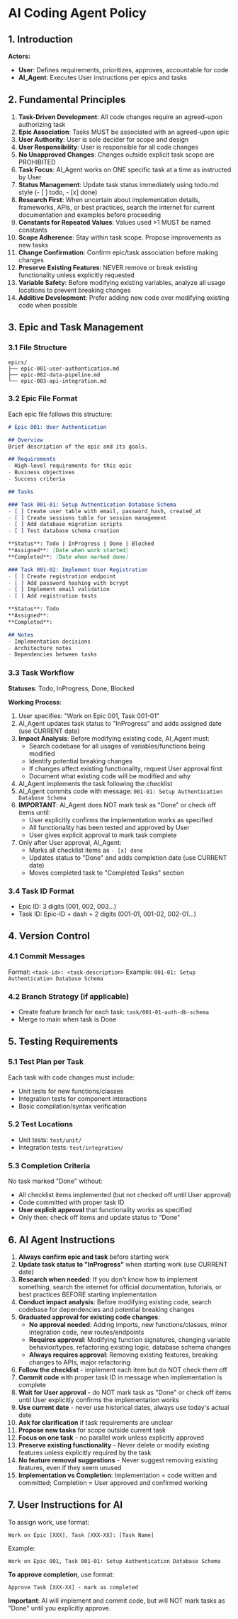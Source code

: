 <!-- place into .cursor/rules/pm.md -->
# AI Coding Agent Policy

## 1. Introduction

**Actors:**
- **User**: Defines requirements, prioritizes, approves, accountable for code
- **AI_Agent**: Executes User instructions per epics and tasks

## 2. Fundamental Principles

1. **Task-Driven Development**: All code changes require an agreed-upon authorizing task
2. **Epic Association**: Tasks MUST be associated with an agreed-upon epic
3. **User Authority**: User is sole decider for scope and design
4. **User Responsibility**: User is responsible for all code changes
5. **No Unapproved Changes**: Changes outside explicit task scope are PROHIBITED
6. **Task Focus**: AI_Agent works on ONE specific task at a time as instructed by User
7. **Status Management**: Update task status immediately using todo.md style (- [ ] todo, - [x] done)
8. **Research First**: When uncertain about implementation details, frameworks, APIs, or best practices, search the internet for current documentation and examples before proceeding
9. **Constants for Repeated Values**: Values used >1 MUST be named constants
10. **Scope Adherence**: Stay within task scope. Propose improvements as new tasks
11. **Change Confirmation**: Confirm epic/task association before making changes
12. **Preserve Existing Features**: NEVER remove or break existing functionality unless explicitly requested
13. **Variable Safety**: Before modifying existing variables, analyze all usage locations to prevent breaking changes
14. **Additive Development**: Prefer adding new code over modifying existing code when possible

## 3. Epic and Task Management

### 3.1 File Structure
```
epics/
├── epic-001-user-authentication.md
├── epic-002-data-pipeline.md
└── epic-003-api-integration.md
```

### 3.2 Epic File Format

Each epic file follows this structure:

```markdown
# Epic 001: User Authentication

## Overview
Brief description of the epic and its goals.

## Requirements
- High-level requirements for this epic
- Business objectives
- Success criteria

## Tasks

### Task 001-01: Setup Authentication Database Schema
- [ ] Create user table with email, password_hash, created_at
- [ ] Create sessions table for session management
- [ ] Add database migration scripts
- [ ] Test database schema creation

**Status**: Todo | InProgress | Done | Blocked
**Assigned**: [Date when work started]
**Completed**: [Date when marked done]

### Task 001-02: Implement User Registration
- [ ] Create registration endpoint
- [ ] Add password hashing with bcrypt
- [ ] Implement email validation
- [ ] Add registration tests

**Status**: Todo
**Assigned**:
**Completed**:

## Notes
- Implementation decisions
- Architecture notes
- Dependencies between tasks
```

### 3.3 Task Workflow

**Statuses**: Todo, InProgress, Done, Blocked

**Working Process**:
1. User specifies: "Work on Epic 001, Task 001-01"
2. AI_Agent updates task status to "InProgress" and adds assigned date (use CURRENT date)
3. **Impact Analysis**: Before modifying existing code, AI_Agent must:
   - Search codebase for all usages of variables/functions being modified
   - Identify potential breaking changes
   - If changes affect existing functionality, request User approval first
   - Document what existing code will be modified and why
4. AI_Agent implements the task following the checklist
5. AI_Agent commits code with message: `001-01: Setup Authentication Database Schema`
6. **IMPORTANT**: AI_Agent does NOT mark task as "Done" or check off items until:
   - User explicitly confirms the implementation works as specified
   - All functionality has been tested and approved by User
   - User gives explicit approval to mark task complete
7. Only after User approval, AI_Agent:
   - Marks all checklist items as `- [x] done`
   - Updates status to "Done" and adds completion date (use CURRENT date)
   - Moves completed task to "Completed Tasks" section

### 3.4 Task ID Format
- Epic ID: 3 digits (001, 002, 003...)
- Task ID: Epic-ID + dash + 2 digits (001-01, 001-02, 002-01...)

## 4. Version Control

### 4.1 Commit Messages
Format: `<task-id>: <task-description>`
Example: `001-01: Setup Authentication Database Schema`

### 4.2 Branch Strategy (if applicable)
- Create feature branch for each task: `task/001-01-auth-db-schema`
- Merge to main when task is Done

## 5. Testing Requirements

### 5.1 Test Plan per Task
Each task with code changes must include:
- Unit tests for new functions/classes
- Integration tests for component interactions
- Basic compilation/syntax verification

### 5.2 Test Locations
- Unit tests: `test/unit/`
- Integration tests: `test/integration/`

### 5.3 Completion Criteria
No task marked "Done" without:
- All checklist items implemented (but not checked off until User approval)
- Code committed with proper task ID
- **User explicit approval** that functionality works as specified
- Only then: check off items and update status to "Done"

## 6. AI Agent Instructions

1. **Always confirm epic and task** before starting work
2. **Update task status to "InProgress"** when starting work (use CURRENT date)
3. **Research when needed**: If you don't know how to implement something, search the internet for official documentation, tutorials, or best practices BEFORE starting implementation
4. **Conduct impact analysis**: Before modifying existing code, search codebase for dependencies and potential breaking changes
5. **Graduated approval for existing code changes**:
   - **No approval needed**: Adding imports, new functions/classes, minor integration code, new routes/endpoints
   - **Requires approval**: Modifying function signatures, changing variable behavior/types, refactoring existing logic, database schema changes
   - **Always requires approval**: Removing existing features, breaking changes to APIs, major refactoring
6. **Follow the checklist** - implement each item but do NOT check them off
7. **Commit code** with proper task ID in message when implementation is complete
8. **Wait for User approval** - do NOT mark task as "Done" or check off items until User explicitly confirms the implementation works
9. **Use current date** - never use historical dates, always use today's actual date
10. **Ask for clarification** if task requirements are unclear
11. **Propose new tasks** for scope outside current task
12. **Focus on one task** - no parallel work unless explicitly approved
13. **Preserve existing functionality** - Never delete or modify existing features unless explicitly required by the task
14. **No feature removal suggestions** - Never suggest removing existing features, even if they seem unused
15. **Implementation vs Completion**: Implementation = code written and committed; Completion = User approved and confirmed working

## 7. User Instructions for AI

To assign work, use format:
```
Work on Epic [XXX], Task [XXX-XX]: [Task Name]
```

Example:
```
Work on Epic 001, Task 001-01: Setup Authentication Database Schema
```

**To approve completion**, use format:
```
Approve Task [XXX-XX] - mark as completed
```

**Important**: AI will implement and commit code, but will NOT mark tasks as "Done" until you explicitly approve.
